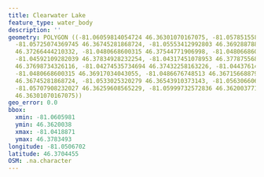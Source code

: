 ```yaml
---
title: Clearwater Lake
feature_type: water_body
description: ''
geometry: POLYGON ((-81.06059814054724 46.36301070167075, -81.05785155851636 46.36537987569678,
  -81.05725074369745 46.36745281868724, -81.05553412992803 46.36928878821546, -81.05124259550496
  46.37266444210332, -81.0480668600315 46.37544771906998, -81.0480668600315 46.37663204922379,
  -81.04592109282039 46.37834928232254, -81.04317451078953 46.37787556824085, -81.04188705046178
  46.37698734326116, -81.04274535734694 46.37432258163226, -81.04437614042729 46.37438179997046,
  -81.0480668600315 46.36917034043055, -81.0486676748513 46.36715668879091, -81.0502126272435
  46.36745281868724, -81.0533025320279 46.36543910373143, -81.05630660612415 46.36383992426737,
  -81.05707908232027 46.36259608565229, -81.05999732572836 46.36200377159693, -81.06059814054724
  46.36301070167075))
geo_error: 0.0
bbox:
  xmin: -81.0605981
  ymin: 46.3620038
  xmax: -81.0418871
  ymax: 46.3783493
longitude: -81.0506702
latitude: 46.3704455
OSM: .na.character
---
```

